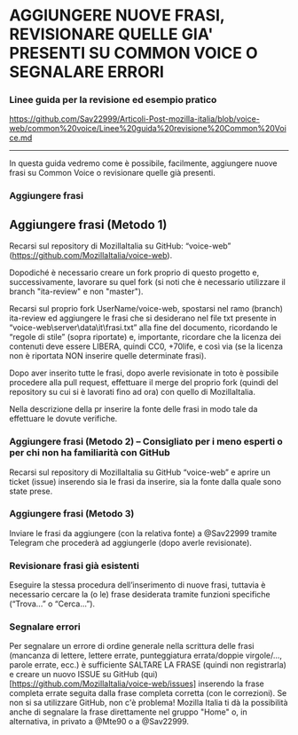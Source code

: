 # AGGIUNGERE NUOVE FRASI, REVISIONARE QUELLE GIA' PRESENTI SU COMMON VOICE O SEGNALARE ERRORI
 

### Linee guida per la revisione ed esempio pratico
https://github.com/Sav22999/Articoli-Post-mozilla-italia/blob/voice-web/common%20voice/Linee%20guida%20revisione%20Common%20Voice.md

---------------------------

In questa guida vedremo come è possibile, facilmente, aggiungere nuove frasi su Common Voice o revisionare quelle già presenti. 
### Aggiungere frasi

## Aggiungere frasi (Metodo 1) 

Recarsi sul repository di MozillaItalia su GitHub: “voice-web” (https://github.com/MozillaItalia/voice-web). 

Dopodiché è necessario creare un fork proprio di questo progetto e, successivamente, lavorare su quel fork (si noti che è necessario utilizzare il branch "ita-review" e non "master"). 

Recarsi sul proprio fork UserName/voice-web, spostarsi nel ramo (branch) ita-review ed aggiungere le frasi che si desiderano nel file txt presente in “voice-web\server\data\it\frasi.txt” alla fine del documento, ricordando le “regole di stile” (sopra riportate) e, importante, ricordare che la licenza dei contenuti deve essere LIBERA, quindi CC0, +70life, e così via (se la licenza non è riportata NON inserire quelle determinate frasi). 

Dopo aver inserito tutte le frasi, dopo averle revisionate in toto è possibile procedere alla pull request, effettuare il merge del proprio fork (quindi del repository su cui si è lavorati fino ad ora) con quello di MozillaItalia. 

Nella descrizione della pr inserire la fonte delle frasi in modo tale da effettuare le dovute verifiche. 

### Aggiungere frasi (Metodo 2) – Consigliato per i meno esperti o per chi non ha familiarità con GitHub 

Recarsi sul repository di MozillaItalia su GitHub “voice-web” e aprire un ticket (issue) inserendo sia le frasi da inserire, sia la fonte dalla quale sono state prese. 

### Aggiungere frasi (Metodo 3) 

Inviare le frasi da aggiungere (con la relativa fonte) a @Sav22999 tramite Telegram che procederà ad aggiungerle (dopo averle revisionate). 

### Revisionare frasi già esistenti 

Eseguire la stessa procedura dell’inserimento di nuove frasi, tuttavia è necessario cercare la (o le) frase desiderata tramite funzioni specifiche (“Trova...” o “Cerca...”).

### Segnalare errori
Per segnalare un errore di ordine generale nella scrittura delle frasi (mancanza di lettere, lettere errate, punteggiatura errata/doppie virgole/..., parole errate, ecc.) è sufficiente SALTARE LA FRASE (quindi non registrarla) e creare un nuovo ISSUE su GitHub (qui)[https://github.com/MozillaItalia/voice-web/issues] inserendo la frase completa errate seguita dalla frase completa corretta (con le correzioni).
Se non si sa utilizzare GitHub, non c'è problema! Mozilla Italia ti dà la possibilità anche di segnalare la frase direttamente nel gruppo "Home" o, in alternativa, in privato a @Mte90 o a @Sav22999.

